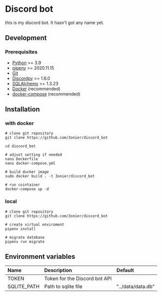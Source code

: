 # Discord bot

this is my discord bot. It hasn't got any name yet.

## Development

### Prerequisites

- [Python](https://www.python.org/) >= 3.9
- [pipenv](https://pypi.org/project/pipenv/) >=  2020.11.15
- [Git](https://git-scm.com/)
- [Discordpy](https://discordpy.readthedocs.io) >= 1.6.0
- [SQLAlchemy](https://www.sqlalchemy.org/) >= 1.3.23
- [Docker](https://www.docker.com/) (recommended)
- [docker-compose](https://docs.docker.com/compose/) (recommended)

## Installation 

### with docker

```
# clone git repository
git clone https://github.com/3onier/discord_bot

cd discord_bot

# adjust setting if needed
nano Dockerfile
nano docker-compose.yml

# build ducker image
sudo docker build . -t 3onier/discord_bot

# run cointainer
docker-compose up -d

```

### local

```
# clone git repository
git clone https://github.com/3onier/discord_bot

# create virtual enviroment
pipenv install

# migrate database
pipenv run migrate
```

## Environment variables

| Name      | Description | Default |
|:----------|:------------|:--------|
|TOKEN      |Token for the Discord bot API|     |
|SQLITE_PATH      |Path to sqlite file| "../data/data.db"     |